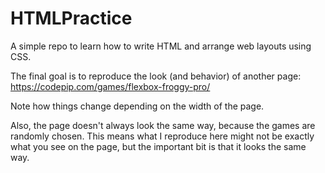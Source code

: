 # HTMLPractice
A simple repo to learn how to write HTML and arrange web layouts using CSS.

The final goal is to reproduce the look (and behavior) of another page: https://codepip.com/games/flexbox-froggy-pro/

Note how things change depending on the width of the page.

Also, the page doesn't always look the same way, because the games are randomly chosen. This means what I reproduce here might not be exactly what you see on the page, but the important bit is that it looks the same way.